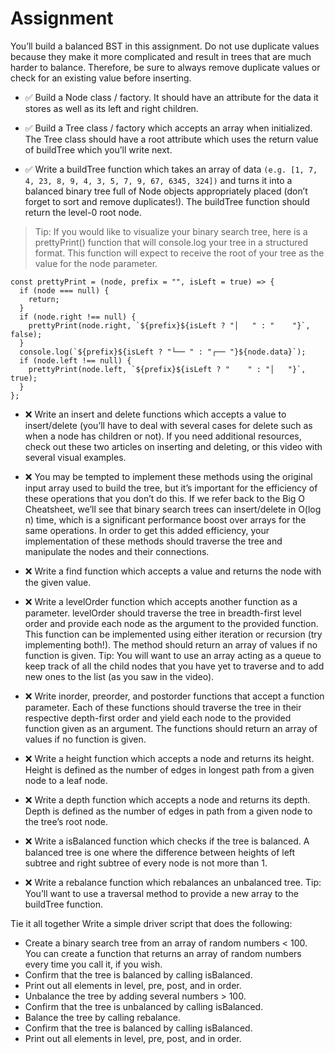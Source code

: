 # Assignment

You’ll build a balanced BST in this assignment. Do not use duplicate values because they make it more complicated and result in trees that are much harder to balance. Therefore, be sure to always remove duplicate values or check for an existing value before inserting.

- ✅ Build a Node class / factory. It should have an attribute for the data it stores as well as its left and right children.

- ✅ Build a Tree class / factory which accepts an array when initialized. The Tree class should have a root attribute which uses the return value of buildTree which you’ll write next.

- ✅ Write a buildTree function which takes an array of data `(e.g. [1, 7, 4, 23, 8, 9, 4, 3, 5, 7, 9, 67, 6345, 324])` and turns it into a balanced binary tree full of Node objects appropriately placed (don’t forget to sort and remove duplicates!). The buildTree function should return the level-0 root node.

> Tip: If you would like to visualize your binary search tree, here is a prettyPrint() function that will console.log your tree in a structured format. This function will expect to receive the root of your tree as the value for the node parameter.

```
const prettyPrint = (node, prefix = "", isLeft = true) => {
  if (node === null) {
    return;
  }
  if (node.right !== null) {
    prettyPrint(node.right, `${prefix}${isLeft ? "│   " : "    "}`, false);
  }
  console.log(`${prefix}${isLeft ? "└── " : "┌── "}${node.data}`);
  if (node.left !== null) {
    prettyPrint(node.left, `${prefix}${isLeft ? "    " : "│   "}`, true);
  }
};
```

- ❌ Write an insert and delete functions which accepts a value to insert/delete (you’ll have to deal with several cases for delete such as when a node has children or not). If you need additional resources, check out these two articles on inserting and deleting, or this video with several visual examples.

- ❌ You may be tempted to implement these methods using the original input array used to build the tree, but it’s important for the efficiency of these operations that you don’t do this. If we refer back to the Big O Cheatsheet, we’ll see that binary search trees can insert/delete in O(log n) time, which is a significant performance boost over arrays for the same operations. In order to get this added efficiency, your implementation of these methods should traverse the tree and manipulate the nodes and their connections.

- ❌ Write a find function which accepts a value and returns the node with the given value.

- ❌ Write a levelOrder function which accepts another function as a parameter. levelOrder should traverse the tree in breadth-first level order and provide each node as the argument to the provided function. This function can be implemented using either iteration or recursion (try implementing both!). The method should return an array of values if no function is given. Tip: You will want to use an array acting as a queue to keep track of all the child nodes that you have yet to traverse and to add new ones to the list (as you saw in the video).

- ❌ Write inorder, preorder, and postorder functions that accept a function parameter. Each of these functions should traverse the tree in their respective depth-first order and yield each node to the provided function given as an argument. The functions should return an array of values if no function is given.

- ❌ Write a height function which accepts a node and returns its height. Height is defined as the number of edges in longest path from a given node to a leaf node.

- ❌ Write a depth function which accepts a node and returns its depth. Depth is defined as the number of edges in path from a given node to the tree’s root node.

- ❌ Write a isBalanced function which checks if the tree is balanced. A balanced tree is one where the difference between heights of left subtree and right subtree of every node is not more than 1.

- ❌ Write a rebalance function which rebalances an unbalanced tree. Tip: You’ll want to use a traversal method to provide a new array to the buildTree function.

Tie it all together
Write a simple driver script that does the following:

- Create a binary search tree from an array of random numbers < 100. You can create a function that returns an array of random numbers every time you call it, if you wish.
- Confirm that the tree is balanced by calling isBalanced.
- Print out all elements in level, pre, post, and in order.
- Unbalance the tree by adding several numbers > 100.
- Confirm that the tree is unbalanced by calling isBalanced.
- Balance the tree by calling rebalance.
- Confirm that the tree is balanced by calling isBalanced.
- Print out all elements in level, pre, post, and in order.
